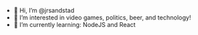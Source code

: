 - 👋 Hi, I’m @jrsandstad
- 👀 I’m interested in video games, politics, beer, and technology!
- 🌱 I’m currently learning: NodeJS and React

<!---
jrsandstad/jrsandstad is a ✨ special ✨ repository because its `README.md` (this file) appears on your GitHub profile.
You can click the Preview link to take a look at your changes.
--->
